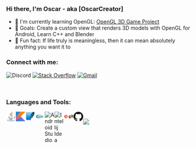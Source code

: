 ### Hi there, I'm Oscar - aka [OscarCreator]

- 🌱 I'm currently learning OpenGL: [OpenGL 3D Game Project](https://github.com/OscarCreator/OpenGL_3D_Game_Project)
- 🥅 Goals: Create a custom view that renders 3D models with OpenGL for Android, Learn C++ and Blender
- 👾 Fun fact: If life truly is meaningless, then it can mean absolutely anything you want it to

### Connect with me:

![Discord](https://img.shields.io/badge/Discord-%40Ossy33%233540-7289DA?style=for-the-badge&logo=discord)
[<img alt="Stack Overflow" src="https://img.shields.io/badge/Stack%20Overflow-OscarCreator-FE7A16?style=for-the-badge&logo=stackoverflow" />][stackoverflow]
[<img alt="Gmail" src="https://img.shields.io/badge/Gmail-oscar.creator@gmail.com-D14836?style=for-the-badge&logo=gmail" />][email]

<br />

### Languages and Tools:

<img align="left" alt="Java" width="26px" src="https://raw.githubusercontent.com/github/explore/80688e429a7d4ef2fca1e82350fe8e3517d3494d/topics/java/java.png" />
<img align="left" alt="Kotlin" width="26px" src="https://raw.githubusercontent.com/github/explore/80688e429a7d4ef2fca1e82350fe8e3517d3494d/topics/kotlin/kotlin.png" />
<img align="left" alt="Sqlite" width="26px" src="https://raw.githubusercontent.com/github/explore/78df643247d429f6cc873026c0622819ad797942/topics/sqlite/sqlite.png" />
<img align="left" alt="Sqlite" width="26px" src="https://raw.githubusercontent.com/github/explore/80688e429a7d4ef2fca1e82350fe8e3517d3494d/topics/opengl/opengl.png" />
<img align="left" alt="AndroidStudio" width="26px" src="https://upload.wikimedia.org/wikipedia/commons/thumb/3/34/Android_Studio_icon.svg/64px-Android_Studio_icon.svg.png" />
<img align="left" alt="Intellij Idea" width="26px" src="https://upload.wikimedia.org/wikipedia/commons/thumb/d/d5/IntelliJ_IDEA_Logo.svg/240px-IntelliJ_IDEA_Logo.svg.png" />
<img align="left" alt="Git" width="26px" src="https://raw.githubusercontent.com/github/explore/80688e429a7d4ef2fca1e82350fe8e3517d3494d/topics/git/git.png" />
<img align="left" alt="GitHub" width="26px" src="https://raw.githubusercontent.com/github/explore/78df643247d429f6cc873026c0622819ad797942/topics/github/github.png" />

<br />

<img align="center" src="https://github-readme-stats.vercel.app/api?username=OscarCreator&show_icons=true&count_private=true" />

[stackoverflow]: https://stackoverflow.com/users/11883666/oscarcreator
[email]: mailto:oscar.creator13@gmail.com
